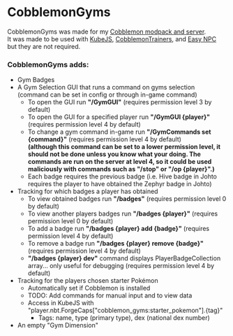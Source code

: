 # CobblemonGyms  
CobblemonGyms was made for my [Cobblemon modpack and server](https://github.com/Markflynnman/CobblemonPack).  
It was made to be used with [KubeJS](https://github.com/KubeJS-Mods/KubeJS), [CobblemonTrainers](https://github.com/davo899/CobblemonTrainers), and [Easy NPC](https://github.com/MarkusBordihn/BOs-Easy-NPC) but they are not required.  

### CobblemonGyms adds:  
- Gym Badges  
- A Gym Selection GUI that runs a command on gyms selection (command can be set in config or through in-game command)  
    - To open the GUI run **"/GymGUI"** (requires permission level 3 by default)  
    - To open the GUI for a specified player run **"/GymGUI {player}"** (requires permission level 4 by default)  
    - To change a gym command in-game run **"/GymCommands set {command}"** (requires permission level 4 by default)  
      **(although this command can be set to a lower permission level, it should not be done unless you know what your doing. The commands are run on the server at level 4, so it could be used maliciously with commands such as "/stop" or "/op {player}".)**  
    - Each badge requires the previous badge (i.e. Hive badge in Johto requires the player to have obtained the Zephyr badge in Johto)  
- Tracking for which badges a player has obtained  
    - To view obtained badges run **"/badges"** (requires permission level 0 by default)  
    - To view another players badges run **"/badges {player}"** (requires permission level 0 by default)  
    - To add a badge run **"/badges {player} add {badge}"** (requires permission level 4 by default)  
    - To remove a badge run **"/badges {player} remove {badge}"** (requires permission level 4 by default)  
    - **"/badges {player} dev"** command displays PlayerBadgeCollection array... only useful for debugging (requires permission level 4 by default) 
- Tracking for the players chosen starter Pokémon
    - Automatically set if Cobblemon is installed
    - TODO: Add commands for manual input and to view data
    - Access in KubeJS with "player.nbt.ForgeCaps["cobblemon_gyms:starter_pokemon"].{tag}"
      - Tags: name, type (primary type), dex (national dex number)
- An empty "Gym Dimension"
